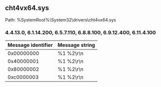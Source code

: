 ## cht4vx64.sys

Path: %SystemRoot%\System32\drivers\cht4vx64.sys

### 4.4.13.0, 6.1.14.200, 6.5.7.110, 6.8.8.100, 6.9.12.400, 6.11.4.100

Message identifier | Message string
--- | ---
0x00000000 | %1 %2\r\n
0x40000001 | %1 %2\r\n
0x80000002 | %1 %2\r\n
0xc0000003 | %1 %2\r\n
